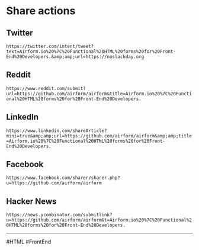 # Share actions

## Twitter

`https://twitter.com/intent/tweet?text=Airform.io%20%7C%20Functional%20HTML%20forms%20for%20Front-End%20Developers.&amp;amp;url=https://noslackday.org`

## Reddit

`https://www.reddit.com/submit?url=https://github.com/airform/airform&title=Airform.io%20%7C%20Functional%20HTML%20forms%20for%20Front-End%20Developers.`

## LinkedIn

`https://www.linkedin.com/shareArticle?mini=true&amp;amp;url=https://github.com/airform/airform&amp;amp;title=Airform.io%20%7C%20Functional%20HTML%20forms%20for%20Front-End%20Developers.`

## Facebook

`https://www.facebook.com/sharer/sharer.php?u=https://github.com/airform/airform`

## Hacker News

`https://news.ycombinator.com/submitlink?u=https://github.com/airform/airform&t=Airform.io%20%7C%20Functional%20HTML%20forms%20for%20Front-End%20Developers.`

---

#HTML #FrontEnd